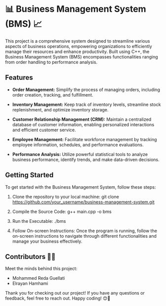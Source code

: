 # 📊 Business Management System (BMS) 📈

This project is a comprehensive system designed to streamline various aspects of business operations, empowering organizations to efficiently manage their resources and enhance productivity. Built using C++, the Business Management System (BMS) encompasses functionalities ranging from order handling to performance analysis.

## Features

- **Order Management:** Simplify the process of managing orders, including order creation, tracking, and fulfillment.

- **Inventory Management:** Keep track of inventory levels, streamline stock replenishment, and optimize inventory storage.

- **Customer Relationship Management (CRM):** Maintain a centralized database of customer information, enabling personalized interactions and efficient customer service.

- **Employee Management:** Facilitate workforce management by tracking employee information, schedules, and performance evaluations.

- **Performance Analysis:** Utilize powerful statistical tools to analyze business performance, identify trends, and make data-driven decisions.

## Getting Started

To get started with the Business Management System, follow these steps:

1. Clone the repository to your local machine:
git clone https://github.com/your_username/business-management-system.git

3. Compile the Source Code:
g++ main.cpp -o bms

4. Run the Executable:
./bms

5. Follow On-screen Instructions:
Once the program is running, follow the on-screen instructions to navigate through different functionalities and manage your business effectively.

## Contributors 🧑‍💻
Meet the minds behind this project:
- Mohammed Reda Guellati
- Elrayan Hamhami

Thank you for checking out our project! If you have any questions or feedback, feel free to reach out. Happy coding! 😊🚀

